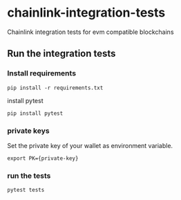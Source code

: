 # chainlink-integration-tests
Chainlink integration tests for evm compatible blockchains

## Run the integration tests

### Install requirements

```
pip install -r requirements.txt
```

install pytest
```
pip install pytest
```

### private keys
Set the private key of your wallet as environment variable.
```
export PK={private-key}
```

### run the tests

```
pytest tests
```
